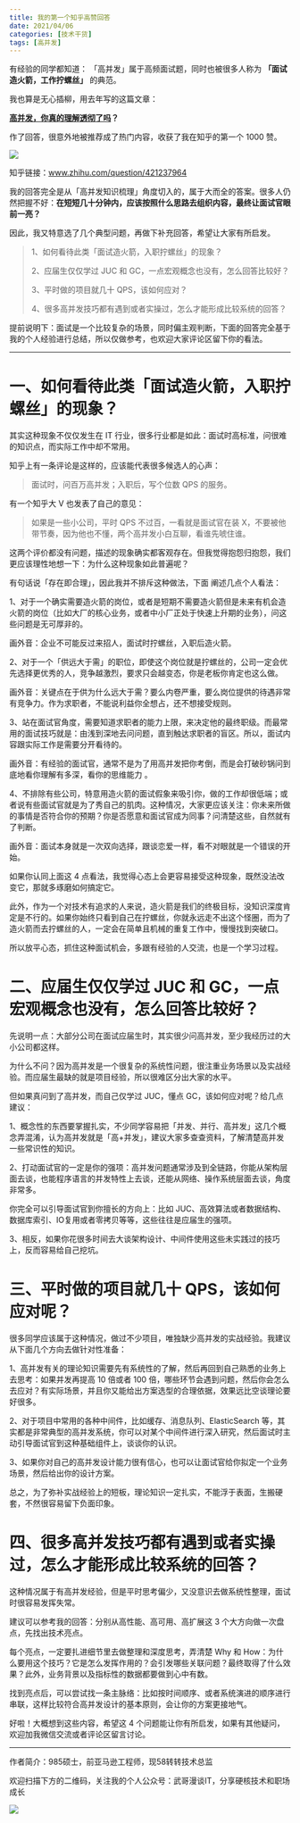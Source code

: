 ```yaml
---
title: 我的第一个知乎高赞回答
date: 2021/04/06
categories: [技术干货]
tags: [高并发]
---
```


有经验的同学都知道： 「高并发」属于高频面试题，同时也被很多人称为 **「面试造火箭，工作拧螺丝」** 的典范。

我也算是无心插柳，用去年写的这篇文章：

**[高并发，](http://mp.weixin.qq.com/s?__biz=MzU2MTM4NDAwMw==&mid=2247484105&idx=1&sn=de4c763482aa65383dab59b221800cb5&chksm=fc78dde5cb0f54f39e1f278249d236ff2400330be573405435dba458404a5f771715319d694c&scene=21#wechat_redirect)[你真的理解透彻了吗](http://mp.weixin.qq.com/s?__biz=MzU2MTM4NDAwMw==&mid=2247484105&idx=1&sn=de4c763482aa65383dab59b221800cb5&chksm=fc78dde5cb0f54f39e1f278249d236ff2400330be573405435dba458404a5f771715319d694c&scene=21#wechat_redirect)？[](http://mp.weixin.qq.com/s?__biz=MzU2MTM4NDAwMw==&mid=2247484105&idx=1&sn=de4c763482aa65383dab59b221800cb5&chksm=fc78dde5cb0f54f39e1f278249d236ff2400330be573405435dba458404a5f771715319d694c&scene=21#wechat_redirect)**

作了回答，很意外地被推荐成了热门内容，收获了我在知乎的第一个 1000 赞。

<!-- more -->

![](https://oscimg.oschina.net/oscnet/619dfef8-9021-437a-950f-c67a76465b20.png)

知乎链接：www.zhihu.com/question/421237964

我的回答完全是从「高并发知识梳理」角度切入的，属于大而全的答案。很多人仍然把握不好：**在短短几十分钟内，应该按照什么思路去组织内容，最终让面试官眼前一亮？**

因此，我又特意选了几个典型问题，再做下补充回答，希望让大家有所启发。  

> 1、如何看待此类「面试造火箭，入职拧螺丝」的现象？
> 
> 2、应届生仅仅学过 JUC 和 GC，一点宏观概念也没有，怎么回答比较好？
> 
> 3、平时做的项目就几十 QPS，该如何应对？
> 
> 4、很多高并发技巧都有遇到或者实操过，怎么才能形成比较系统的回答？

提前说明下：面试是一个比较复杂的场景，同时偏主观判断，下面的回答完全基于我的个人经验进行总结，所以仅做参考，也欢迎大家评论区留下你的看法。

---

# 一、如何看待此类「面试造火箭，入职拧螺丝」的现象？

其实这种现象不仅仅发生在 IT 行业，很多行业都是如此：面试时高标准，问很难的知识点，而实际工作中却不常用。

知乎上有一条评论是这样的，应该能代表很多候选人的心声：

> 面试时，问百万高并发；入职后，写个位数 QPS 的服务。

有一个知乎大 V 也发表了自己的意见：

> 如果是一些小公司，平时 QPS 不过百，一看就是面试官在装 X，不要被他带节奏，因为他也不懂，两个高并发小白互聊，看谁先唬住谁。

这两个评价都没有问题，描述的现象确实都客观存在。但我觉得抱怨归抱怨，我们更应该理性地想一下：为什么这种现象如此普遍呢？

有句话说「存在即合理」，因此我并不排斥这种做法，下面 阐述几点个人看法：

1、对于一个确实需要造火箭的岗位，或者是短期不需要造火箭但是未来有机会造火箭的岗位（比如大厂的核心业务，或者中小厂正处于快速上升期的业务），问这些问题是无可厚非的。

画外音：企业不可能反过来招人，面试时拧螺丝，入职后造火箭。

2、对于一个「供远大于需」的职位，即使这个岗位就是拧螺丝的，公司一定会优先选择更优秀的人，竞争越激烈，要求只会越变态，你是老板你肯定也这么做。

画外音：关键点在于供为什么远大于需？要么内卷严重，要么岗位提供的待遇非常有竞争力。作为求职者，不能说利益你全想占，还不想接受规则。

3、站在面试官角度，需要知道求职者的能力上限，来决定他的最终职级。而最常用的面试技巧就是：由浅到深地去问问题，直到触达求职者的盲区。所以，面试内容跟实际工作是需要分开看待的。

画外音：有经验的面试官，通常不是为了用高并发把你考倒，而是会打破砂锅问到底地看你理解有多深，看你的思维能力 。

4、不排除有些公司，特意用造火箭的面试假象来吸引你，做的工作却很低端；或者说有些面试官就是为了秀自己的肌肉。这种情况，大家更应该关注：你未来所做的事情是否符合你的预期？你是否愿意和面试官成为同事？问清楚这些，自然就有了判断。

画外音：面试本身就是一次双向选择，跟谈恋爱一样，看不对眼就是一个错误的开始。

如果你认同上面这 4 点看法，我觉得心态上会更容易接受这种现象，既然没法改变它，那就多琢磨如何搞定它。

此外，作为一个对技术有追求的人来说，造火箭是我们的终极目标，没知识深度肯定是不行的。如果你始终只看到自己在拧螺丝，你就永远走不出这个怪圈，而为了造火箭而去拧螺丝的人，一定会在简单且机械的重复工作中，慢慢找到突破口。

所以放平心态，抓住这种面试机会，多跟有经验的人交流，也是一个学习过程。

# 二、应届生仅仅学过 JUC 和 GC，一点宏观概念也没有，怎么回答比较好？

先说明一点：大部分公司在面试应届生时，其实很少问高并发，至少我经历过的大小公司都这样。

为什么不问？因为高并发是一个很复杂的系统性问题，很注重业务场景以及实战经验。而应届生最缺的就是项目经验，所以很难区分出大家的水平。

但如果真问到了高并发，而自己仅学过 JUC，懂点 GC，该如何应对呢？给几点建议：

1、概念性的东西要掌握扎实，不少同学容易把「并发、并行、高并发」这几个概念弄混淆，认为高并发就是「高+并发」，建议大家多查查资料，了解清楚高并发一些常识性的知识。

2、打动面试官的一定是你的强项：高并发问题通常涉及到全链路，你能从架构层面去谈，也能程序语言的并发特性上去谈，还能从网络、操作系统层面去谈，角度非常多。

你完全可以引导面试官到你擅长的方向上：比如 JUC、高效算法或者数据结构、数据库索引、IO复用或者零拷贝等等，这些往往是应届生的强项。

3、相反，如果你花很多时间去大谈架构设计、中间件使用这些未实践过的技巧上，反而容易给自己挖坑。

# 三、平时做的项目就几十 QPS，该如何应对呢？

很多同学应该属于这种情况，做过不少项目，唯独缺少高并发的实战经验。我建议从下面几个方向去做针对性准备：

1、高并发有关的理论知识需要先有系统性的了解，然后再回到自己熟悉的业务上去思考：如果并发再提高 10 倍或者 100 倍，哪些环节会遇到问题，然后你会怎么去应对？有实际场景，并且你又能给出方案选型的合理依据，效果远比空谈理论要好很多。

2、对于项目中常用的各种中间件，比如缓存、消息队列、ElasticSearch 等，其实都是非常典型的高并发系统，你可以对某个中间件进行深入研究，然后面试时主动引导面试官到这种基础组件上，谈谈你的认识。

3、如果你对自己的高并发设计能力很有信心，也可以让面试官给你拟定一个业务场景，然后给出你的设计方案。

总之，为了弥补实战经验上的短板，理论知识一定扎实，不能浮于表面，生搬硬套，不然很容易留下负面印象。

# 四、很多高并发技巧都有遇到或者实操过，怎么才能形成比较系统的回答？

这种情况属于有高并发经验，但是平时思考偏少，又没意识去做系统性整理，面试时很容易发挥失常。

建议可以参考我的回答：分别从高性能、高可用、高扩展这 3 个大方向做一次盘点，先找出技术亮点。  

每个亮点，一定要扎进细节里去做整理和深度思考，弄清楚 Why 和 How：为什么要用这个技巧？它是怎么发挥作用的？会引发哪些关联问题？最终取得了什么效果？此外，业务背景以及指标性的数据都要做到心中有数。  

找到亮点后，可以尝试找一条主脉络：比如按时间顺序、或者系统演进的顺序进行串联，这样比较符合高并发设计的基本原则，会让你的方案更接地气。

好啦！大概想到这些内容，希望这 4 个问题能让你有所启发，如果有其他疑问，欢迎加我微信交流或者评论区留言讨论。



---

作者简介：985硕士，前亚马逊工程师，现58转转技术总监

欢迎扫描下方的二维码，关注我的个人公众号：武哥漫谈IT，分享硬核技术和职场成长

![](https://img-blog.csdnimg.cn/20201107215432925.jpg)